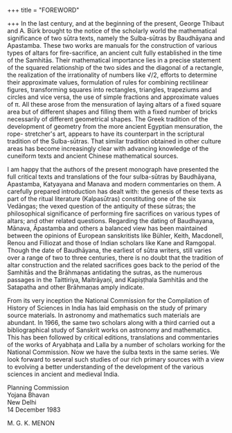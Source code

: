 +++
title = "FOREWORD"

+++
In the last century, and at the beginning of the present, George Thibaut and A. Bürk brought to the notice of the scholarly world the mathematical significance of two sūtra texts, namely the Sulba-sūtras by Baudhāyana and Apastamba. These two works are manuals for the construction of various types of altars for fire-sacrifice, an ancient cult fully established in the time of the Samhitās. Their mathematical importance lies in a precise statement of the squared relationship of the two sides and the diagonal of a rectangle, the realization of the irrationality of numbers like √/2, efforts to determine their approximate values, formulation of rules for combining rectilinear figures, transforming squares into rectangles, triangles, trapeziums and circles and vice versa, the use of simple fractions and approximate values of π. All these arose from the mensuration of laying altars of a fixed square area but of different shapes and filling them with a fixed number of bricks necessarily of different geometrical shapes. The Greek tradition of the development of geometry from the more ancient Egyptian mensuration, the rope- stretcher's art, appears to have its counterpart in the scriptural tradition of the Sulba-sūtras. That similar tradition obtained in other culture areas has become increasingly clear with advancing knowledge of the cuneiform texts and ancient Chinese mathematical sources.

I am happy that the authors of the present monograph have presented the full critical texts and translations of the four sulba-sūtras by Baudhāyana, Apastamba, Katyayana and Manava and modern commentaries on them. A carefully prepared introduction has dealt with: the genesis of these texts as part of the ritual literature (Kalpasūtras) constituting one of the six Vedāngas; the vexed question of the antiquity of these sūtras; the philosophical significance of performing fire sacrifices on various types of altars; and other related questions. Regarding the dating of Baudhayana, Mānava, Āpastamba and others a balanced view has been maintained between the opinions of European sanskritists like Bühler, Keith, Macdonell, Renou and Filliozat and those of Indian scholars like Kane and Ramgopal. Though the date of Baudhāyana, the earliest of sūtra writers, still varies over a range of two to three centuries, there is no doubt that the tradition of altar construction and the related sacrifices goes back to the period of the Samhitās and the Brāhmaṇas antidating the sutras, as the numerous passages in the Taittiriya, Maitrāyaṇī, and Kapiṣṭhala Samhitās and the Satapatha and other Brāhmaṇas amply indicate.

From its very inception the National Commission for the Compilation of History of Sciences in India has laid emphasis on the study of primary source materials. In astronomy and mathematics such materials are abundant. In 1966, the same two scholars along with a third carried out a bibliographical study of Sanskrit works on astronomy and mathematics. This has been followed by critical editions, translations and commentaries of the works of Aryabhața and Lalla by a number of scholars working for the National Commission. Now we have the śulba texts in the same series. We look forward to several such studies of our rich primary sources with a view to evolving a better understanding of the development of the various sciences in ancient and medieval India.

Planning Commission  
Yojana Bhavan  
New Delhi  
14 December 1983  

M. G. K. MENON
